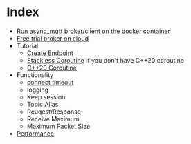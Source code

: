 # Index
- [Run async_mqtt broker/client on the docker container](container.md)
- [Free trial broker on cloud](trial.md)
- Tutorial
  - [Create Endpoint](tutorial/create_endpoint.md)
  - [Stackless Coroutine](tutorial/sl_coro.md) if you don't have C++20 coroutine
  - [C++20 Coroutine](tutorial/cpp20_coro.md)
- Functionality
  - [connect timeout](functionality/connect_timeout.md)
  - logging
  - Keep session
  - Topic Alias
  - Reuqest/Response
  - Receive Maximum
  - Maximum Packet Size
- [Performance](performance.md)
